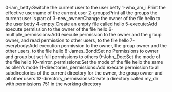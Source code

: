 0-iam_betty:Switche the current user to the user betty
1-who_am_i:Print the effective username of the current user
2-groups:Print all the groups the current user is part of
3-new_owner:Change the owner of the file hello to the user betty
4-empty:Create an empty file called hello
5-execute:Add execute permission to the owner of the file hello
6-multiple_permissions:Add execute permission to the owner and the group owner, and read permission to other users, to the file hello
7-everybody:Add execution permission to the owner, the group owner and the other users, to the file hello
8-James_Bond:Set no Permissions to owner and group but set full permissions to others
9-John_Doe:Set the mode of the file hello
10-mirror_permissions:Set the mode of the file hello the same as olleh’s mode
11-directories_permissions:Add execute permission to all subdirectories of the current directory for the owner, the group owner and all other users
12-directory_permissions:Create a directory called my_dir with permissions 751 in the working directory
